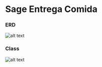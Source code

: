 # Sage Entrega Comida

### __ERD__
![alt text](https://github.ibm.com/raphael-leao/entrega-comida/blob/main/ErProject.png)

### __Class__
![alt text](https://github.ibm.com/raphael-leao/entrega-comida/blob/main/ClassDiagram.PNG)
